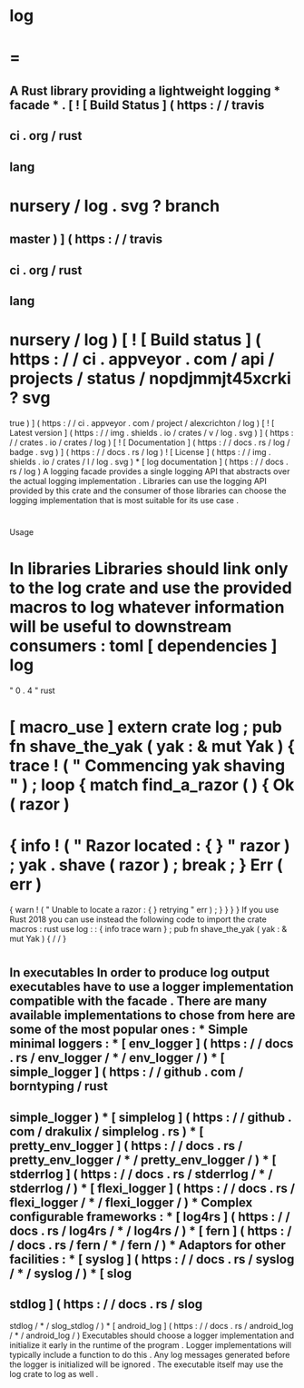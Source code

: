 log
=
=
=
A
Rust
library
providing
a
lightweight
logging
*
facade
*
.
[
!
[
Build
Status
]
(
https
:
/
/
travis
-
ci
.
org
/
rust
-
lang
-
nursery
/
log
.
svg
?
branch
=
master
)
]
(
https
:
/
/
travis
-
ci
.
org
/
rust
-
lang
-
nursery
/
log
)
[
!
[
Build
status
]
(
https
:
/
/
ci
.
appveyor
.
com
/
api
/
projects
/
status
/
nopdjmmjt45xcrki
?
svg
=
true
)
]
(
https
:
/
/
ci
.
appveyor
.
com
/
project
/
alexcrichton
/
log
)
[
!
[
Latest
version
]
(
https
:
/
/
img
.
shields
.
io
/
crates
/
v
/
log
.
svg
)
]
(
https
:
/
/
crates
.
io
/
crates
/
log
)
[
!
[
Documentation
]
(
https
:
/
/
docs
.
rs
/
log
/
badge
.
svg
)
]
(
https
:
/
/
docs
.
rs
/
log
)
!
[
License
]
(
https
:
/
/
img
.
shields
.
io
/
crates
/
l
/
log
.
svg
)
*
[
log
documentation
]
(
https
:
/
/
docs
.
rs
/
log
)
A
logging
facade
provides
a
single
logging
API
that
abstracts
over
the
actual
logging
implementation
.
Libraries
can
use
the
logging
API
provided
by
this
crate
and
the
consumer
of
those
libraries
can
choose
the
logging
implementation
that
is
most
suitable
for
its
use
case
.
#
#
Usage
#
#
In
libraries
Libraries
should
link
only
to
the
log
crate
and
use
the
provided
macros
to
log
whatever
information
will
be
useful
to
downstream
consumers
:
toml
[
dependencies
]
log
=
"
0
.
4
"
rust
#
[
macro_use
]
extern
crate
log
;
pub
fn
shave_the_yak
(
yak
:
&
mut
Yak
)
{
trace
!
(
"
Commencing
yak
shaving
"
)
;
loop
{
match
find_a_razor
(
)
{
Ok
(
razor
)
=
>
{
info
!
(
"
Razor
located
:
{
}
"
razor
)
;
yak
.
shave
(
razor
)
;
break
;
}
Err
(
err
)
=
>
{
warn
!
(
"
Unable
to
locate
a
razor
:
{
}
retrying
"
err
)
;
}
}
}
}
If
you
use
Rust
2018
you
can
use
instead
the
following
code
to
import
the
crate
macros
:
rust
use
log
:
:
{
info
trace
warn
}
;
pub
fn
shave_the_yak
(
yak
:
&
mut
Yak
)
{
/
/
}
#
#
In
executables
In
order
to
produce
log
output
executables
have
to
use
a
logger
implementation
compatible
with
the
facade
.
There
are
many
available
implementations
to
chose
from
here
are
some
of
the
most
popular
ones
:
*
Simple
minimal
loggers
:
*
[
env_logger
]
(
https
:
/
/
docs
.
rs
/
env_logger
/
*
/
env_logger
/
)
*
[
simple_logger
]
(
https
:
/
/
github
.
com
/
borntyping
/
rust
-
simple_logger
)
*
[
simplelog
]
(
https
:
/
/
github
.
com
/
drakulix
/
simplelog
.
rs
)
*
[
pretty_env_logger
]
(
https
:
/
/
docs
.
rs
/
pretty_env_logger
/
*
/
pretty_env_logger
/
)
*
[
stderrlog
]
(
https
:
/
/
docs
.
rs
/
stderrlog
/
*
/
stderrlog
/
)
*
[
flexi_logger
]
(
https
:
/
/
docs
.
rs
/
flexi_logger
/
*
/
flexi_logger
/
)
*
Complex
configurable
frameworks
:
*
[
log4rs
]
(
https
:
/
/
docs
.
rs
/
log4rs
/
*
/
log4rs
/
)
*
[
fern
]
(
https
:
/
/
docs
.
rs
/
fern
/
*
/
fern
/
)
*
Adaptors
for
other
facilities
:
*
[
syslog
]
(
https
:
/
/
docs
.
rs
/
syslog
/
*
/
syslog
/
)
*
[
slog
-
stdlog
]
(
https
:
/
/
docs
.
rs
/
slog
-
stdlog
/
*
/
slog_stdlog
/
)
*
[
android_log
]
(
https
:
/
/
docs
.
rs
/
android_log
/
*
/
android_log
/
)
Executables
should
choose
a
logger
implementation
and
initialize
it
early
in
the
runtime
of
the
program
.
Logger
implementations
will
typically
include
a
function
to
do
this
.
Any
log
messages
generated
before
the
logger
is
initialized
will
be
ignored
.
The
executable
itself
may
use
the
log
crate
to
log
as
well
.

